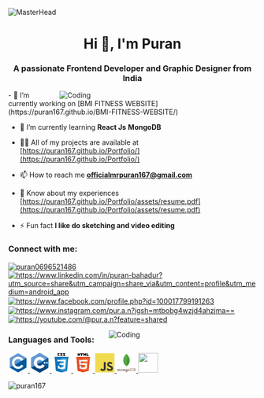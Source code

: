 ![MasterHead](https://repository-images.githubusercontent.com/588181932/e36ec678-7984-4cdd-8e4c-a3932772ff8e)
<h1 align="center">Hi 👋, I'm Puran</h1>
<h3 align="center">A passionate Frontend Developer and Graphic Designer from India</h3>
<img align="right" alt="Coding" width="400" src="https://qph.cf2.quoracdn.net/main-qimg-77fced4a7557162713e8ef2e764a16f9">
- 🔭 I’m currently working on [BMI FITNESS WEBSITE](https://puran167.github.io/BMI-FITNESS-WEBSITE/)

- 🌱 I’m currently learning **React Js** **MongoDB**

- 👨‍💻 All of my projects are available at [https://puran167.github.io/Portfolio/](https://puran167.github.io/Portfolio/)

- 📫 How to reach me **officialmrpuran167@gmail.com**

- 📄 Know about my experiences [https://puran167.github.io/Portfolio/assets/resume.pdf](https://puran167.github.io/Portfolio/assets/resume.pdf)

- ⚡ Fun fact **I like do sketching and video editing**

<h3 align="left">Connect with me:</h3>
<p align="left">
<a href="https://twitter.com/puran0696521486" target="blank"><img align="center" src="https://raw.githubusercontent.com/rahuldkjain/github-profile-readme-generator/master/src/images/icons/Social/twitter.svg" alt="puran0696521486" height="30" width="40" /></a>
<a href="https://linkedin.com/in/https://www.linkedin.com/in/puran-bahadur?utm_source=share&utm_campaign=share_via&utm_content=profile&utm_medium=android_app" target="blank"><img align="center" src="https://raw.githubusercontent.com/rahuldkjain/github-profile-readme-generator/master/src/images/icons/Social/linked-in-alt.svg" alt="https://www.linkedin.com/in/puran-bahadur?utm_source=share&utm_campaign=share_via&utm_content=profile&utm_medium=android_app" height="30" width="40" /></a>
<a href="https://fb.com/https://www.facebook.com/profile.php?id=100017799191263" target="blank"><img align="center" src="https://raw.githubusercontent.com/rahuldkjain/github-profile-readme-generator/master/src/images/icons/Social/facebook.svg" alt="https://www.facebook.com/profile.php?id=100017799191263" height="30" width="40" /></a>
<a href="https://instagram.com/https://www.instagram.com/pur.a.n?igsh=mtbobg4wzjd4ahzjma==" target="blank"><img align="center" src="https://raw.githubusercontent.com/rahuldkjain/github-profile-readme-generator/master/src/images/icons/Social/instagram.svg" alt="https://www.instagram.com/pur.a.n?igsh=mtbobg4wzjd4ahzjma==" height="30" width="40" /></a>
<a href="https://www.youtube.com/c/https://youtube.com/@pur.a.n?feature=shared" target="blank"><img align="center" src="https://raw.githubusercontent.com/rahuldkjain/github-profile-readme-generator/master/src/images/icons/Social/youtube.svg" alt="https://youtube.com/@pur.a.n?feature=shared" height="30" width="40" /></a>
</p>
<img align="right" alt="Coding" width="300" src="https://media.tenor.com/f3GKv1Nlwf0AAAAj/racing-bike.gif">
<h3 align="left">Languages and Tools:</h3>
<p align="left"> <a href="https://www.cprogramming.com/" target="_blank" rel="noreferrer"> <img src="https://raw.githubusercontent.com/devicons/devicon/master/icons/c/c-original.svg" alt="c" width="40" height="40"/> </a> <a href="https://www.w3schools.com/cpp/" target="_blank" rel="noreferrer"> <img src="https://raw.githubusercontent.com/devicons/devicon/master/icons/cplusplus/cplusplus-original.svg" alt="cplusplus" width="40" height="40"/> </a> <a href="https://www.w3schools.com/css/" target="_blank" rel="noreferrer"> <img src="https://raw.githubusercontent.com/devicons/devicon/master/icons/css3/css3-original-wordmark.svg" alt="css3" width="40" height="40"/> </a> <a href="https://www.w3.org/html/" target="_blank" rel="noreferrer"> <img src="https://raw.githubusercontent.com/devicons/devicon/master/icons/html5/html5-original-wordmark.svg" alt="html5" width="40" height="40"/> </a> <a href="https://developer.mozilla.org/en-US/docs/Web/JavaScript" target="_blank" rel="noreferrer"> <img src="https://raw.githubusercontent.com/devicons/devicon/master/icons/javascript/javascript-original.svg" alt="javascript" width="40" height="40"/> </a> <a href="https://www.mongodb.com/" target="_blank" rel="noreferrer"> <img src="https://raw.githubusercontent.com/devicons/devicon/master/icons/mongodb/mongodb-original-wordmark.svg" alt="mongodb" width="40" height="40"/> </a> <a href="https://reactjs.org/" target="_blank" rel="noreferrer"> <img src="https://www.pngall.com/wp-content/uploads/13/Canva-Logo-PNG.png" width="40" height="40"/> </a> </p>
<p><img align="center" src="https://github-readme-stats.vercel.app/api/top-langs?username=puran167&show_icons=true&locale=en&layout=compact" alt="puran167" /></p>
